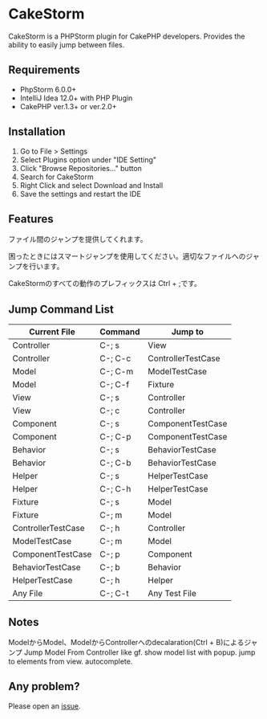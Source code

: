 # CakeStorm
CakeStorm is a PHPStorm plugin for CakePHP developers.
Provides the ability to easily jump between files.

## Requirements
- PhpStorm 6.0.0+
- IntelliJ Idea 12.0+ with PHP Plugin
- CakePHP ver.1.3+ or ver.2.0+

## Installation
1. Go to File > Settings
2. Select Plugins option under "IDE Setting"
3. Click "Browse Repositories..." button
4. Search for CakeStorm
5. Right Click and select Download and Install
6. Save the settings and restart the IDE

## Features
ファイル間のジャンプを提供してくれます。

困ったときにはスマートジャンプを使用してください。適切なファイルへのジャンプを行います。

CakeStormのすべての動作のプレフィックスは Ctrl + ;です。

## Jump Command List
| Current File | Command | Jump to |
| --- | --- | --- |
| Controller|C-; s| View |
| Controller|C-; C-c| ControllerTestCase |
| Model|C-; C-m| ModelTestCase |
| Model|C-; C-f| Fixture |
| View |C-; s| Controller |
| View |C-; c| Controller |
| Component |C-; s| ComponentTestCase |
| Component |C-; C-p| ComponentTestCase |
| Behavior |C-; s| BehaviorTestCase |
| Behavior |C-; C-b| BehaviorTestCase |
| Helper |C-; s| HelperTestCase |
| Helper |C-; C-h| HelperTestCase |
| Fixture |C-; s | Model |
| Fixture |C-; m | Model |
| ControllerTestCase |C-; h| Controller |
| ModelTestCase |C-; m| Model |
| ComponentTestCase |C-; p| Component |
| BehaviorTestCase |C-; b| Behavior |
| HelperTestCase |C-; h| Helper |
| Any File | C-; C-t | Any Test File |

## Notes

ModelからModel、ModelからControllerへのdecalaration(Ctrl + B)によるジャンプ
Jump Model From Controller like gf.
show model list with popup.
jump to elements from view.
autocomplete.

## Any problem?
Please open an [issue](https://github.com/nanapi/cake-storm/issues).